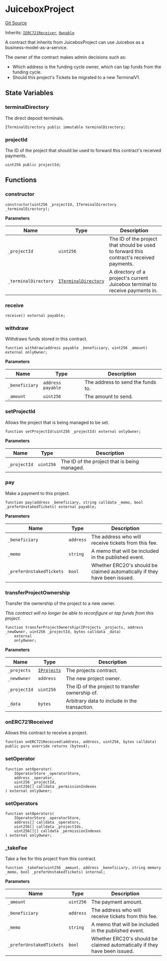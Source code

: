 # JuiceboxProject

[Git Source](https://github.com/jbx-protocol/juice-contracts-v1/blob/71fd42afb0ef0d51606019d9a17dcb746505efd5/contracts/abstract/JuiceboxProject.sol)

Inherits: [`IERC721Receiver`](/), [`Ownable`](https://docs.openzeppelin.com/contracts/4.x/api/access#Ownable)

A contract that inherits from JuiceboxProject can use Juicebox as a business-model-as-a-service.

The owner of the contract makes admin decisions such as:
- Which address is the funding cycle owner, which can tap funds from the funding cycle.
- Should this project's Tickets be migrated to a new TerminalV1.

## State Variables

### terminalDirectory

The direct deposit terminals.

```solidity
ITerminalDirectory public immutable terminalDirectory;
```

### projectId

The ID of the project that should be used to forward this contract's received payments.

```solidity
uint256 public projectId;
```

## Functions

### constructor

```solidity
constructor(uint256 _projectId, ITerminalDirectory _terminalDirectory);
```

**Parameters**

|Name|Type|Description|
|----|----|-----------|
|`_projectId`|`uint256`|The ID of the project that should be used to forward this contract's received payments.|
|`_terminalDirectory`|[`ITerminalDirectory`](/docs/dev/v1/api/interfaces/iterminaldirectory.md)|A directory of a project's current Juicebox terminal to receive payments in.|

### receive

```solidity
receive() external payable;
```

### withdraw

Withdraws funds stored in this contract.

```solidity
function withdraw(address payable _beneficiary, uint256 _amount) external onlyOwner;
```

**Parameters**

|Name|Type|Description|
|----|----|-----------|
|`_beneficiary`|`address payable`|The address to send the funds to.|
|`_amount`|`uint256`|The amount to send.|

### setProjectId

Allows the project that is being managed to be set.

```solidity
function setProjectId(uint256 _projectId) external onlyOwner;
```

**Parameters**

|Name|Type|Description|
|----|----|-----------|
|`_projectId`|`uint256`|The ID of the project that is being managed.|

### pay

Make a payment to this project.

```solidity
function pay(address _beneficiary, string calldata _memo, bool _preferUnstakedTickets) external payable;
```

**Parameters**

|Name|Type|Description|
|----|----|-----------|
|`_beneficiary`|`address`|The address who will receive tickets from this fee.|
|`_memo`|`string`|A memo that will be included in the published event.|
|`_preferUnstakedTickets`|`bool`|Whether ERC20's should be claimed automatically if they have been issued.|

### transferProjectOwnership

Transfer the ownership of the project to a new owner.

*This contract will no longer be able to reconfigure or tap funds from this project.*

```solidity
function transferProjectOwnership(IProjects _projects, address _newOwner, uint256 _projectId, bytes calldata _data)
    external
    onlyOwner;
```

**Parameters**

|Name|Type|Description|
|----|----|-----------|
|`_projects`|[`IProjects`](/docs/dev/v1/api/interfaces/iprojects.md)|The projects contract.|
|`_newOwner`|`address`|The new project owner.|
|`_projectId`|`uint256`|The ID of the project to transfer ownership of.|
|`_data`|`bytes`|Arbitrary data to include in the transaction.|

### onERC721Received

Allows this contract to receive a project.

```solidity
function onERC721Received(address, address, uint256, bytes calldata) public pure override returns (bytes4);
```

### setOperator

```solidity
function setOperator(
    IOperatorStore _operatorStore,
    address _operator,
    uint256 _projectId,
    uint256[] calldata _permissionIndexes
) external onlyOwner;
```

### setOperators

```solidity
function setOperators(
    IOperatorStore _operatorStore,
    address[] calldata _operators,
    uint256[] calldata _projectIds,
    uint256[][] calldata _permissionIndexes
) external onlyOwner;
```

### _takeFee

Take a fee for this project from this contract.

```solidity
function _takeFee(uint256 _amount, address _beneficiary, string memory _memo, bool _preferUnstakedTickets) internal;
```

**Parameters**

|Name|Type|Description|
|----|----|-----------|
|`_amount`|`uint256`|The payment amount.|
|`_beneficiary`|`address`|The address who will receive tickets from this fee.|
|`_memo`|`string`|A memo that will be included in the published event.|
|`_preferUnstakedTickets`|`bool`|Whether ERC20's should be claimed automatically if they have been issued.|


